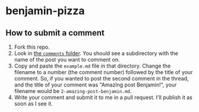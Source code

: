 # benjamin-pizza

## How to submit a comment

1. Fork this repo.
2. Look in [the `comments` folder](https://github.com/benjamin-hodgson/benjamin-hodgson.github.io/tree/live/comments). You should see a subdirectory with the name of the post you want to comment on.
3. Copy and paste the `example.md` file in that directory. Change the filename to a number (the comment number) followed by the title of your comment. So, if you wanted to post the second comment in the thread, and the title of your comment was "Amazing post Benjamin!", your filename would be `2-amazing-post-benjamin.md`.
4. Write your comment and submit it to me in a pull request. I'll publish it as soon as I see it.
